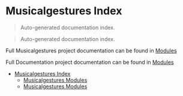 # Musicalgestures Index

> Auto-generated documentation index.

> Auto-generated documentation index.

Full Musicalgestures project documentation can be found in [Modules](MODULES.md#musicalgestures-modules)

Full Documentation project documentation can be found in [Modules](MODULES.md#musicalgestures-modules)

- [Musicalgestures Index](#musicalgestures-index)
  - [Musicalgestures Modules](MODULES.md#musicalgestures-modules)
  - [Musicalgestures Modules](MODULES.md#musicalgestures-modules)

